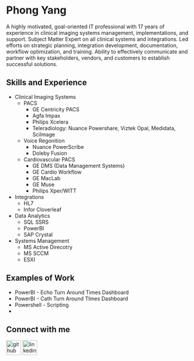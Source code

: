 # Phong Yang

A highly motivated, goal-oriented IT professional with 17 years of experience in clinical imaging systems management, implementations, and support. Subject Matter Expert on all clinical systems and integrations. Led efforts on strategic planning, integration development, documentation, workflow optimization, and training. Ability to effectively communicate and partner with key stakeholders, vendors, and customers to establish successful solutions.

## Skills and Experience
* Clinical Imaging Systems 
    - PACS
      - GE Centricity PACS
      - Agfa Impax
      - Philips Xcelera
      - Teleradiology: Nuance Powershare, Viztek Opal, Medidata, SciImage
    - Voice Regonition
      - Nuance PowerScribe
      - Doleby Fusion
    - Cardiovascular PACS
        -   GE DMS (Data Management Systems)
        -   GE Cardio Workflow
        -   GE MacLab
        -   GE Muse
        -   Philips Xper/WITT
* Integrations
    -   HL7
    -   Infor Cloverleaf
* Data Analytics
    - SQL SSRS
    - PowerBI
    - SAP Crystal
* Systems Management 
    - MS Active Direcotry
    - MS SCCM
    - ESXI

## Examples of Work
* PowerBI - Echo Turn Around Times Dashboard
* PowerBI - Cath Turn Around TImes Dashboard
* Powershell - Scripting
* 

## Connect with me
[<img src='https://cdn.jsdelivr.net/npm/simple-icons@3.0.1/icons/github.svg' alt='github' height='40'>](https://github.com/tubphooj)  [<img src='https://cdn.jsdelivr.net/npm/simple-icons@3.0.1/icons/linkedin.svg' alt='linkedin' height='40'>](https://www.linkedin.com/in/phong-yang/)  

